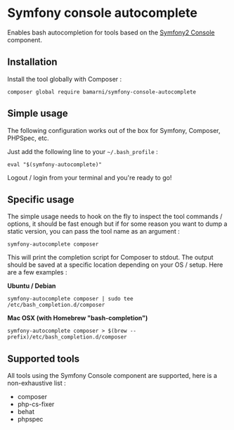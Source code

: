 # Symfony console autocomplete

Enables bash autocompletion for tools based on the
[Symfony2 Console](http://symfony.com/doc/master/components/console/introduction.html)
component.

## Installation

Install the tool globally with Composer :

    composer global require bamarni/symfony-console-autocomplete

## Simple usage

The following configuration works out of the box for Symfony, Composer, PHPSpec, etc.

Just add the following line to your `~/.bash_profile` :

```
eval "$(symfony-autocomplete)"
```

Logout / login from your terminal and you're ready to go!

## Specific usage

The simple usage needs to hook on the fly to inspect the tool commands / options,
it should be fast enough but if for some reason you want to dump a static version,
you can pass the tool name as an argument :

    symfony-autocomplete composer

This will print the completion script for Composer to stdout. The output should be saved
at a specific location depending on your OS / setup. Here are a few examples :

**Ubuntu / Debian**

    symfony-autocomplete composer | sudo tee /etc/bash_completion.d/composer

**Mac OSX (with Homebrew "bash-completion")**

    symfony-autocomplete composer > $(brew --prefix)/etc/bash_completion.d/composer

## Supported tools

All tools using the Symfony Console component are supported,
here is a non-exhaustive list :

* composer
* php-cs-fixer
* behat
* phpspec
